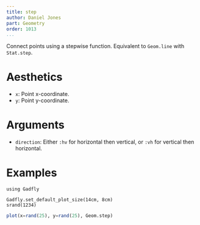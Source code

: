 ```yaml
---
title: step
author: Daniel Jones
part: Geometry
order: 1013
...
```


Connect points using a stepwise function. Equivalent to `Geom.line` with
`Stat.step`.

# Aesthetics

  * `x`: Point x-coordinate.
  * `y`: Point y-coordinate.

# Arguments

  * `direction`: Either `:hv` for horizontal then vertical, or `:vh` for
    vertical then horizontal.

# Examples

```{.julia hide="true" results="none"}
using Gadfly

Gadfly.set_default_plot_size(14cm, 8cm)
srand(1234)
```

```julia
plot(x=rand(25), y=rand(25), Geom.step)
```


